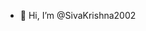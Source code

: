 - 👋 Hi, I’m @SivaKrishna2002

<!---
SivaKrishna2002/SivaKrishna2002 is a ✨ special ✨ repository because its `README.md` (this file) appears on your GitHub profile.
You can click the Preview link to take a look at your changes.
--->
